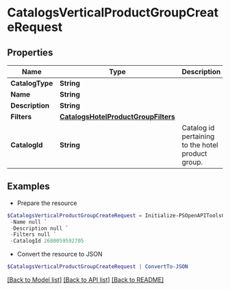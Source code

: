 # CatalogsVerticalProductGroupCreateRequest
## Properties

Name | Type | Description | Notes
------------ | ------------- | ------------- | -------------
**CatalogType** | **String** |  | 
**Name** | **String** |  | 
**Description** | **String** |  | [optional] 
**Filters** | [**CatalogsHotelProductGroupFilters**](CatalogsHotelProductGroupFilters.md) |  | 
**CatalogId** | **String** | Catalog id pertaining to the hotel product group. | 

## Examples

- Prepare the resource
```powershell
$CatalogsVerticalProductGroupCreateRequest = Initialize-PSOpenAPIToolsCatalogsVerticalProductGroupCreateRequest  -CatalogType null `
 -Name null `
 -Description null `
 -Filters null `
 -CatalogId 2680059592705
```

- Convert the resource to JSON
```powershell
$CatalogsVerticalProductGroupCreateRequest | ConvertTo-JSON
```

[[Back to Model list]](../README.md#documentation-for-models) [[Back to API list]](../README.md#documentation-for-api-endpoints) [[Back to README]](../README.md)


